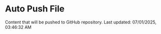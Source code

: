 # Auto Push File

Content that will be pushed to GitHub repository.
Last updated: 07/01/2025, 03:46:32 AM